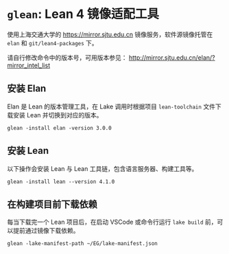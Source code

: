 # `glean`: Lean 4 镜像适配工具

使用上海交通大学的 https://mirror.sjtu.edu.cn 镜像服务，软件源镜像托管在 `elan`
和 `git/lean4-packages` 下。

请自行修改命令中的版本号，可用版本参见：
http://mirror.sjtu.edu.cn/elan/?mirror_intel_list

## 安装 Elan

Elan 是 Lean 的版本管理工具，在 Lake 调用时根据项目 `lean-toolchain` 文件下载安装 Lean 并切换到对应的版本。

```
glean -install elan -version 3.0.0
```

## 安装 Lean

以下操作会安装 Lean 与 Lean 工具链，包含语言服务器、构建工具等。

```
glean -install lean --version 4.1.0
```

## 在构建项目前下载依赖

每当下载完一个 Lean 项目后，在启动 VSCode 或命令行运行 `lake build` 前，可以提前通过镜像下载依赖。

```
glean -lake-manifest-path ~/EG/lake-manifest.json
```
